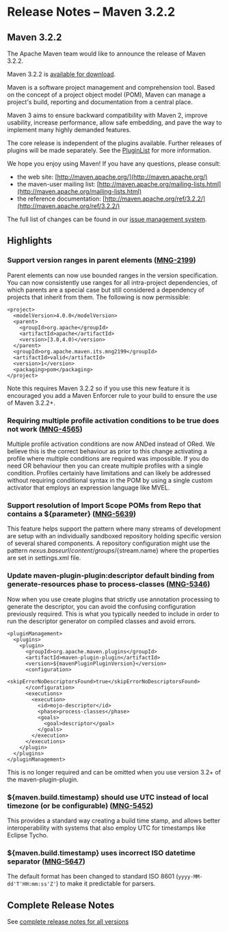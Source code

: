 # Release Notes &#x2013; Maven 3.2.2

<!-- 
Licensed to the Apache Software Foundation (ASF) under one
or more contributor license agreements.  See the NOTICE file
distributed with this work for additional information
regarding copyright ownership.  The ASF licenses this file
to you under the Apache License, Version 2.0 (the
"License"); you may not use this file except in compliance
with the License.  You may obtain a copy of the License at

http://www.apache.org/licenses/LICENSE-2.0

Unless required by applicable law or agreed to in writing,
software distributed under the License is distributed on an
"AS IS" BASIS, WITHOUT WARRANTIES OR CONDITIONS OF ANY
KIND, either express or implied.  See the License for the
specific language governing permissions and limitations
under the License.

NOTE: For help with the syntax of this file, see:
http://maven.apache.org/doxia/references/apt-format.html
-->

## Maven 3.2.2

The Apache Maven team would like to announce the release of Maven 3.2.2.

Maven 3.2.2 is [available for download][0].

Maven is a software project management and comprehension tool. Based on the concept of a project object model
(POM), Maven can manage a project's build, reporting and documentation from a central place.

Maven 3 aims to ensure backward compatibility with Maven 2, improve usability, increase performance, allow safe embedding, and pave the way to implement many highly demanded features.

The core release is independent of the plugins available. Further releases of plugins will be made separately.
See the [PluginList][1] for more information.

We hope you enjoy using Maven! If you have any questions, please consult:

- the web site: [http://maven.apache.org/](http://maven.apache.org/)
- the maven-user mailing list: [http://maven.apache.org/mailing-lists.html](http://maven.apache.org/mailing-lists.html)
- the reference documentation: [http://maven.apache.org/ref/3.2.2/](http://maven.apache.org/ref/3.2.2/)

The full list of changes can be found in our [issue management system][4].

## Highlights

### Support version ranges in parent elements ([MNG-2199][MNG-2199])

Parent elements can now use bounded ranges in the version specification. You can now consistently use ranges for all intra-project dependencies, of which parents are a special case but still considered a dependency of projects that inherit from them. The following is now permissible:

```
<project>
  <modelVersion>4.0.0</modelVersion>
  <parent>
    <groupId>org.apache</groupId>
    <artifactId>apache</artifactId>
    <version>[3.0,4.0)</version>
  </parent>
  <groupId>org.apache.maven.its.mng2199</groupId>
  <artifactId>valid</artifactId>
  <version>1</version>
  <packaging>pom</packaging>
</project>

```

Note this requires Maven 3.2.2 so if you use this new feature it is encouraged you add a Maven Enforcer rule to your build to ensure the use of Maven 3.2.2+.

### Requiring multiple profile activation conditions to be true does not work ([MNG-4565][MNG-4565])

Multiple profile activation conditions are now ANDed instead of ORed. We believe this is the correct behaviour as prior to this change activating a profile where multiple conditions are required was impossible. If you do need OR behaviour then you can create multiple profiles with a single condition. Profiles certainly have limitations and can likely be addressed without requiring conditional syntax in the POM by using a single custom activator that employs an expression language like MVEL.

### Support resolution of Import Scope POMs from Repo that contains a ${parameter} ([MNG-5639][MNG-5639])

This feature helps support the pattern where many streams of development are setup with an individually sandboxed repository holding specific version of several shared components. A repository configuration might use the pattern ${nexus.baseurl}/content/groups/${stream.name} where the properties are set in settings.xml file.

### Update maven-plugin-plugin:descriptor default binding from generate-resources phase to process-classes ([MNG-5346][MNG-5346])

Now when you use create plugins that strictly use annotation processing to generate the descriptor, you can avoid the confusing configuration previously required. This is what you typically needed to include in order to run the descriptor generator on compiled classes and avoid errors.

```
<pluginManagement>
  <plugins>
    <plugin>
      <groupId>org.apache.maven.plugins</groupId>
      <artifactId>maven-plugin-plugin</artifactId>
      <version>${mavenPluginPluginVersion}</version>
      <configuration>
        <skipErrorNoDescriptorsFound>true</skipErrorNoDescriptorsFound>
      </configuration>
      <executions>
        <execution>
          <id>mojo-descriptor</id>
          <phase>process-classes</phase>
          <goals>
            <goal>descriptor</goal>
          </goals>
        </execution>
      </executions>
    </plugin>
  </plugins>
</pluginManagement>
```

This is no longer required and can be omitted when you use version 3.2+ of the maven-plugin-plugin.

### ${maven.build.timestamp} should use UTC instead of local timezone (or be configurable) ([MNG-5452][MNG-5452])

This provides a standard way creating a build time stamp, and allows better interoperability with systems that also employ UTC for timestamps like Eclipse Tycho.

### ${maven.build.timestamp} uses incorrect ISO datetime separator ([MNG-5647][MNG-5647])

The default format has been changed to standard ISO 8601 (`yyyy-MM-dd'T'HH:mm:ss'Z'`) to make it predictable for parsers.

## Complete Release Notes

See [complete release notes for all versions][5]

[0]: ../../download.html
[1]: ../../plugins/index.html
[2]: http://maven.apache.org/
[4]: https://issues.apache.org/jira/secure/ReleaseNote.jspa?projectId=12316922&amp;version=12330186
[5]: ../../docs/history.html
[MNG-2199]: https://issues.apache.org/jira/browse/MNG-2199
[MNG-4565]: https://issues.apache.org/jira/browse/MNG-4565
[MNG-5346]: https://issues.apache.org/jira/browse/MNG-5346
[MNG-5452]: https://issues.apache.org/jira/browse/MNG-5452
[MNG-5639]: https://issues.apache.org/jira/browse/MNG-5639
[MNG-5647]: https://issues.apache.org/jira/browse/MNG-5647

